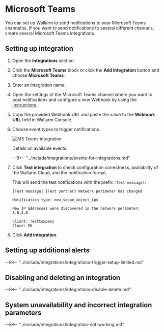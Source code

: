 # Microsoft Teams

You can set up Wallarm to send notifications to your Microsoft Teams channel(s). If you want to send notifications to several different channels, create several Microsoft Teams integrations.

## Setting up integration

1. Open the **Integrations** section.
1. Click the **Microsoft Teams** block or click the **Add integration** button and choose **Microsoft Teams**.
1. Enter an integration name.
1. Open the settings of the Microsoft Teams channel where you want to post notifications and configure a new Webhook by using the [instructions](https://docs.microsoft.com/en-us/microsoftteams/platform/webhooks-and-connectors/how-to/add-incoming-webhook).
1. Copy the provided Webhook URL and paste the value to the **Webhook URL** field in Wallarm Console.
1. Choose event types to trigger notifications.

      ![MS Teams integration](../../../images/user-guides/settings/integrations/add-ms-teams-integration.png)
    
      Details on available events:
      
      --8<-- "../include/integrations/events-for-integrations.md"

1. Click **Test integration** to check configuration correctness, availability of the Wallarm Cloud, and the notification format.

      This will send the test notifications with the prefix `[Test message]`:

      ```
      [Test message] [Test partner] Network perimeter has changed

      Notification type: new_scope_object_ips

      New IP addresses were discovered in the network perimeter:
      8.8.8.8

      Client: TestCompany
      Cloud: EU
      ```

1. Click **Add integration**.

## Setting up additional alerts

--8<-- "../include/integrations/integrations-trigger-setup-limited.md"

## Disabling and deleting an integration

--8<-- "../include/integrations/integrations-disable-delete.md"

## System unavailability and incorrect integration parameters

--8<-- "../include/integrations/integration-not-working.md"
